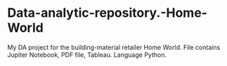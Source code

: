 # Data-analytic-repository.-Home-World
My DA project for the building-material retailer Home World. File contains Jupiter Notebook, PDF file, Tableau. Language Python.
